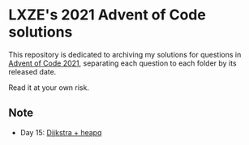 # LXZE's 2021 Advent of Code solutions

This repository is dedicated to archiving my solutions for questions in [Advent of Code 2021](https://adventofcode.com/2021), separating each question to each folder by its released date.  

Read it at your own risk.  

## Note 
- Day 15: [Dijkstra + heapq](https://bradfieldcs.com/algos/graphs/dijkstras-algorithm/)
